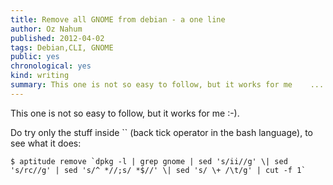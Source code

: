```yaml
---
title: Remove all GNOME from debian - a one line
author: Oz Nahum
published: 2012-04-02
tags: Debian,CLI, GNOME
public: yes
chronological: yes
kind: writing 
summary: This one is not so easy to follow, but it works for me    ...
---
```


This one is not so easy to follow, but it works for me :-).

Do try only the stuff inside \`\` (back tick operator in the bash
language), to see what it does:


    $ aptitude remove `dpkg -l | grep gnome | sed 's/ii//g' \| sed 's/rc//g' | sed 's/^ *//;s/ *$//' \| sed 's/ \+ /\t/g' | cut -f 1`

